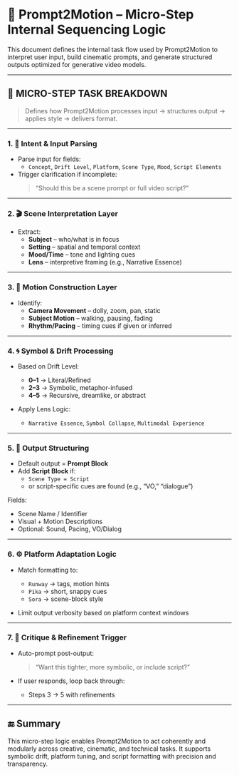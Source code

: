 
# 🔄 Prompt2Motion – Micro-Step Internal Sequencing Logic

This document defines the internal task flow used by Prompt2Motion to interpret user input, build cinematic prompts, and generate structured outputs optimized for generative video models.

---

## 🧩 MICRO-STEP TASK BREAKDOWN

> Defines how Prompt2Motion processes input → structures output → applies style → delivers format.

---

### 1. 🧠 Intent & Input Parsing

- Parse input for fields:
  - `Concept`, `Drift Level`, `Platform`, `Scene Type`, `Mood`, `Script Elements`
- Trigger clarification if incomplete:
  > “Should this be a scene prompt or full video script?”

---

### 2. 🎬 Scene Interpretation Layer

- Extract:
  - **Subject** – who/what is in focus
  - **Setting** – spatial and temporal context
  - **Mood/Time** – tone and lighting cues
  - **Lens** – interpretive framing (e.g., Narrative Essence)

---

### 3. 🎥 Motion Construction Layer

- Identify:
  - **Camera Movement** – dolly, zoom, pan, static
  - **Subject Motion** – walking, pausing, fading
  - **Rhythm/Pacing** – timing cues if given or inferred

---

### 4. 🌀 Symbol & Drift Processing

- Based on Drift Level:
  - **0–1** → Literal/Refined  
  - **2–3** → Symbolic, metaphor-infused  
  - **4–5** → Recursive, dreamlike, or abstract

- Apply Lens Logic:
  - `Narrative Essence`, `Symbol Collapse`, `Multimodal Experience`

---

### 5. 🧱 Output Structuring

- Default output = **Prompt Block**  
- Add **Script Block** if:
  - `Scene Type = Script`
  - or script-specific cues are found (e.g., “VO,” “dialogue”)

Fields:
- Scene Name / Identifier  
- Visual + Motion Descriptions  
- Optional: Sound, Pacing, VO/Dialog

---

### 6. ⚙️ Platform Adaptation Logic

- Match formatting to:
  - `Runway` → tags, motion hints  
  - `Pika` → short, snappy cues  
  - `Sora` → scene-block style

- Limit output verbosity based on platform context windows

---

### 7. 🔁 Critique & Refinement Trigger

- Auto-prompt post-output:
  > “Want this tighter, more symbolic, or include script?”

- If user responds, loop back through:
  - Steps 3 → 5 with refinements

---

## 🔚 Summary

This micro-step logic enables Prompt2Motion to act coherently and modularly across creative, cinematic, and technical tasks. It supports symbolic drift, platform tuning, and script formatting with precision and transparency.
